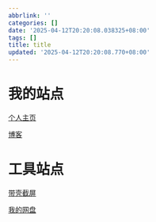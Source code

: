 ```yaml
---
abbrlink: ''
categories: []
date: '2025-04-12T20:20:08.038325+08:00'
tags: []
title: title
updated: '2025-04-12T20:20:08.770+08:00'
---
```

# 我的站点

[个人主页](https://ayellowdogsays.top)

[博客](https://ayellowdogsays.top)

# 工具站点

[带壳截屏](https://picture.ayellowdogsays.top)

[我的网盘](https://accepted-wrennie-yellog-a18755df.koyeb.app/)
